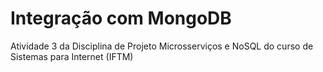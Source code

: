 # Integração com MongoDB

Atividade 3 da Disciplina de Projeto Microsserviços e NoSQL do curso de Sistemas para Internet (IFTM)
